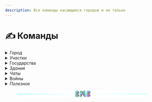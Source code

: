 ```yaml
---
description: Все команды касающиеся городов и не только
---
```


# ✍ Команды

<details>

<summary><em>Город</em></summary>

* **/t** - меню города
* **/t find** - отправить запрос на поиск города
* **/t new <город>** - создание города, если хватает ресурсов, иначе показывает сколько ресурсов осталось
* **/t tax** - размер налога и время до его сбора
* **/t set tax <число от 1 до 60>** - установить размер налога в процентах
* **/t inventory** - открыть городской инвентарь
* **/t delete** - удалить город
* **/t leave** - покинуть город
* **/t spawn** - телепорт в город
* **/t claim** - заприватить регион
* **/t claim gui** - управление регионами через удобное меню
* **/t unclaim** - удалить регион
* **/t raid <город>** - начать рейд на город
* **/t raidjoin <сторона>** - присоединить свой город к рейду
* **/t raidtime** - информация о кулдаунах на рейды
* **/t raidend** - оставшееся время до конца рейда
* **/t towns** - список всех городов с удобными фильтрами и доп. информацией
* **/t invite <ник>** - пригласить игрока в город
* **/t kick <ник>** - выгнать игрока из города
* **/t online** - список жителей онлайн
* **/t res** - меню управления жителями
* **/t residents** - список жителей
* **/t res** - список жителей и управление ими в удобном меню
* **/t deposit <число>** - положить деньги в бюджет города со своего счета
* **/t withdraw <число>** - снять деньги со счета города
* **/t info <город>** - полная информация  о городе
* **/t lvlup info <уровень>** - посмотреть сколько ресурсов нужно для определенного уровня
* **/t lvlup** - увеличить уровень города
* **/t friend add <ник>** - добавить игрока в друзья
* **/t friend remove <ник>** - удалить игрока из друзей
* **/t friends** - список своих друзей
* **/t flags** - меню управления флагами
* **/t flag set <флаг>** - установить флаг города. Подробнее [тут](towns/flags.md)
* **/t flag gui** - удобное меню по управлению флагами города
* **/t set spawn** - установить новую точку спавна города
* **/t taxtime** - оставшееся время до следующего сбора налога с городов
* **/t set mayor <ник>** - передать жителю владение городом
* **/t top residents** - топ 15 городов по кол-ву жителей
* **/t top time** - топ 15 самых старых городов
* **/t top square** - топ 15 городов по площади
* **/t top balance** - топ 15 городов по балансу
* **/t set discord <ссылка>** - установить ссылку на дискорд (формат:**discord.gg/id**)
* **/t reset discord** - удалить ссылку на дискорд
* **/t set vk <ссылка>** - установить ссылку на вк(формат:**vk.com/id**)
* **/t reset vk** - удалить ссылку на вк
* **/t rank add <ранг> <ник>** - установить ранг жителю города. Подробнее [тут](towns/perms.md)
* **/t rank perm <право> <ник>** - выдать/забрать право у игрока. Подробнее [тут](towns/perms.md)
* **/t camp create** - создать лагерь
* **/t camp delete** - удалить лагерь
* **/t camp spawn** - телепортироваться в лагерь
* **/t camp time** - остаток времени до удаления лагеря



</details>

<details>

<summary><em>Участки</em></summary>

* **/plot claim** - заприватить(купить) участок
* **/plot** - меню участка на котором ты стоишь
* **/plot unclaim** - расприватить участок
* **/plot set <тип>** - установить тип участка на котором стоишь
* **/plot types** - меню выбора типа участка на котором ты стоишь
* **/plot set price <число>** - установить цену продажи участка
* **/plot set forsale** - выставить/снять участок на продажу/c продажи
* **/plot give <ник>** - выдать участок игроку без продажи

#### Подробнее про участки [тут](towns/plot.md)

</details>

<details>

<summary>Государства</summary>

* **/nation create <название>** - создание союза
* **/nation** - открыть меню государства
* **/nation info <название>** - информация о государстве
* **/nation delete** - удаление государства
* **/nation invite <город>** - пригласить город в государство
* **/nation kick <город>** - удалить город из государства
* **/nation leave** - покинуть государство
* **/nation setowner <город>** - передать власть государством другому городу
* **/nation color <цвет>** - установить цвет государства на карте. Цвет должен быть HEX формата, например /union color #123ABC
* **/nation members** - список городов государства
* **/nation towns** - открыть меню городов государства
* **/nation rename** - переименовать государство
* **/nation capital** - телепорт в столицу государства
* **/nation spawn <город>** - платный телепорт в город государства(**0.01⛂** за каждый чанк между городом и позицией игрока)
* **/nationon residents** - список всех жителей государства
* **/nation top residents** - топ 15 государств по кол-ву жителей
* **/nation top square** - топ 15 государств по площади
* **/nation top time** - топ 15 государств по дате создания
* **/nation top balance** - топ 15 государств по дате балансу

#### Подробнее про государства [тут](towns/unions.md)

</details>

<details>

<summary><em>Здания</em></summary>

* **/b buy <здание>** - купить здание
* **/b lvlup <здание>** - улучшить здание
* **/b** - меню управления зданиями

#### Подробнее про здания [тут](towns/buildings.md)

</details>

<details>

<summary><em>Чаты</em></summary>

* **/ch t** - перейти в городской чат
* **/ch l** - перейти в локальный чат(радиус **96** блоков)
* **/ch n** - перейти в государственный чат
* **/me** - ролевое сообщение от третьего лица(радиус **100** блоков)
* **/do** - ролевое сообщение описывающее обстановку вокруг себя(радиус **100** блоков)
* **/try** - ролевое сообщение от третьего лица с шансом выполнения(радиус **100** блоков)
* **/ch room create** - создать чат-комнату
* **/ch room delete** - удалить чат-комнату
* **/ch room private** - сделать чат-комнату приватной
* **/ch room add <ник>** - добавить игрока в чат-комнату
* **/ch room kick <ник>** - выгнать игрока из чат-комнаты
* **/ch room leave** - покинуть чат-комнату
* **/ch room join <название\_комнаты>** - присоединиться к комнате, если она не приватная. Название комнаты - это ник ее создателя
* **/msg <ник> <сообщение>** - отправить личное сообщение игроку

#### Подробнее про чаты [тут](other/chats.md)

</details>

<details>

<summary>Войны</summary>

* **/t war** - меню войны
* **/t war declare <город>** - объявить войну городу
* **/t war army** - меню армии
* **/t war join** - присоединиться к армии союзника
* **/t war leave** - покинуть армию
* **/t war kick** - выгнать игрока из армии
* **/t war leave** - покинуть армию
* **/t war time** - время до начала/конца войны
* **/t war capture** - начать захват региона на котором стоишь
* **/t war result** - меню выбора результата войны
* **/t war result <тип>** - установить результат войны

#### Подробнее про войны [тут](commands.md#voiny)

</details>

<details>

<summary><em>Полезное</em></summary>

### Порталы

* **/owl next END/NETHER** - посмотреть оставшееся время до открытия порталов
* **/owl endtime END/NETHER** - посмотреть оставшееся время до закрытия порталов
* **/owl bonustime END/NETHER** - посмотреть бонусное время

### Помощь

* **/menu** - меню сервера
* **/time** - посмотреть игровое время
* **/stats** - посмотреть свою статистику
* **/help** - меню помощи
* **/rules** - правила

### Другое

* **/sm toggle** - Включить/Выключить режим быстрой рубки дерева топором
* **/fish menu** - Меню рыбалки

</details>

<figure><img src=".gitbook/assets/gitlab_hr7.svg" alt=""><figcaption></figcaption></figure>

